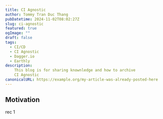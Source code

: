 ```yaml
---
title: CI Agnostic
author: Tommy Tran Duc Thang
pubDatetime: 2024-11-02T08:02:27Z 
slug: ci-agnostic
featured: true
ogImage: ""
draft: false
tags:
  - CI/CD
  - CI Agnostic
  - Dagger.io
  - Earthly
description:
    This blog is for sharing knownledge and how to archive
    CI Agnostic
canonicalURL: https://example.org/my-article-was-already-posted-here
---
```


## Motivation

rec 1
